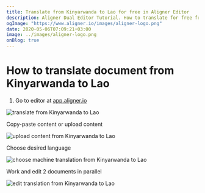 ```yaml
---
title: Translate from Kinyarwanda to Lao for free in Aligner Editor
description: Aligner Dual Editor Tutorial. How to translate for free from Kinyarwanda to Lao. Aligner is multilingual document management platform. 
ogImage: "https://www.aligner.io/images/aligner-logo.png"
date: 2020-05-06T07:09:21+03:00
image: ../images/aligner-logo.png
onBlog: true
---
```


# How to translate document from Kinyarwanda to Lao

1. Go to editor at [app.aligner.io](https://app.aligner.io "Aligner App web page")

![translate from Kinyarwanda to Lao](../aligner-blank-editor.png "translate from Kinyarwanda to Lao")

Copy-paste content or upload content

![upload content from Kinyarwanda to Lao](../aligner-uploaded-document.png "upload content from Kinyarwanda to Lao")

Choose desired language

![choose machine translation from Kinyarwanda to Lao](../aligner-language-dropdown.png "choose machine translation from Kinyarwanda to Lao")

Work and edit 2 documents in parallel

![edit translation from Kinyarwanda to Lao](../aligner-double-sitded-editor.png "edit translation from Kinyarwanda to Lao")

